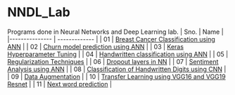 # NNDL_Lab
Programs done in Neural Networks and Deep Learning lab.
 | Sno. | Name | 
 |--------------- | ------------- |
 | 01 | [Breast Cancer Classification using ANN](https://github.com/shaun33016/NNDL_Lab/blob/main/1.%20Breast%20Cancer%20Classification%20using%20ANN.ipynb) |
 | 02 | [Churn model prediction using ANN](https://github.com/shaun33016/NNDL_Lab/blob/main/2.%20Churn%20model%20prediction%20using%20ANN.ipynb) |
 | 03 | [Keras Hyperparameter Tuning](https://github.com/shaun33016/NNDL_Lab/blob/main/3.%20Keras%20Hyperparameter%20Tuning.ipynb) |
 | 04 | [Handwritten classification using ANN](https://github.com/shaun33016/NNDL_Lab/blob/main/4.%20Handwritten%20classification%20using%20ANN.ipynb) |
 | 05 | [Regularization Techniques](https://github.com/shaun33016/NNDL_Lab/blob/main/5.%20Regularization%20Techniques.ipynb) |
 | 06 | [Dropout layers in NN](https://github.com/shaun33016/NNDL_Lab/blob/main/6.%20Dropout%20layers%20in%20NN.ipynb) |
 | 07 | [Sentiment Analysis using ANN](https://github.com/shaun33016/NNDL_Lab/blob/main/7.%20Sentiment%20Analysis%20using%20ANN.ipynb) |
 | 08 | [Classification of Handwritten Digits using CNN](https://github.com/shaun33016/NNDL_Lab/blob/main/8.%20Classification%20of%20Handwritten%20Digits%20using%20CNN.ipynb) |
 | 09 | [Data Augmentation](https://github.com/shaun33016/NNDL_Lab/blob/main/9.%20Data%20Augmentation.ipynb) |
 | 10 | [Transfer Learning using VGG16 and VGG19 Resnet](https://github.com/shaun33016/NNDL_Lab/blob/main/10.%20Transfer%20Learning%20using%20VGG16%20and%20VGG19%20Resnet.ipynb) |
 | 11 | [Next word prediction](https://github.com/shaun33016/NNDL_Lab/blob/main/11.%20Next%20word%20prediction.ipynb) |
